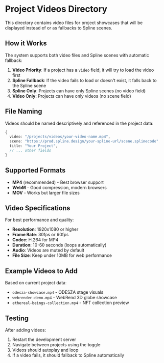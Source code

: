 # Project Videos Directory

This directory contains video files for project showcases that will be displayed instead of or as fallbacks to Spline scenes.

## How it Works

The system supports both video files and Spline scenes with automatic fallback:

1. **Video Priority**: If a project has a `video` field, it will try to load the video first
2. **Spline Fallback**: If the video fails to load or doesn't exist, it falls back to the Spline scene
3. **Spline Only**: Projects can have only Spline scenes (no video field)
4. **Video Only**: Projects can have only videos (no scene field)

## File Naming

Videos should be named descriptively and referenced in the project data:

```typescript
{
  video: "/projects/videos/your-video-name.mp4",
  scene: "https://prod.spline.design/your-spline-url/scene.splinecode", // optional fallback
  title: "Your Project",
  // ... other fields
}
```

## Supported Formats

- **MP4** (recommended) - Best browser support
- **WebM** - Good compression, modern browsers
- **MOV** - Works but larger file sizes

## Video Specifications

For best performance and quality:

- **Resolution**: 1920x1080 or higher
- **Frame Rate**: 30fps or 60fps
- **Codec**: H.264 for MP4
- **Duration**: 10-60 seconds (loops automatically)
- **Audio**: Videos are muted by default
- **File Size**: Keep under 10MB for web performance

## Example Videos to Add

Based on current project data:
- `odesza-showcase.mp4` - ODESZA stage visuals
- `webrender-demo.mp4` - WebRend 3D globe showcase  
- `ethereal-beings-collection.mp4` - NFT collection preview

## Testing

After adding videos:
1. Restart the development server
2. Navigate between projects using the toggle
3. Videos should autoplay and loop
4. If a video fails, it should fallback to Spline automatically 